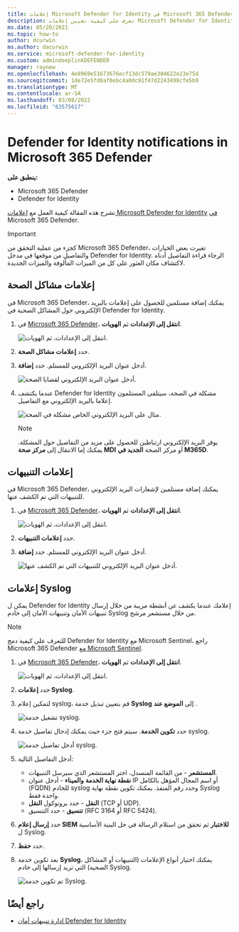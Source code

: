 ```yaml
---
title: إعلامات Microsoft Defender for Identity في Microsoft 365 Defender
description: تعرف على كيفية تعيين إعلامات Microsoft Defender for Identity في Microsoft 365 Defender.
ms.date: 05/20/2021
ms.topic: how-to
author: dcurwin
ms.author: dacurwin
ms.service: microsoft-defender-for-identity
ms.custom: admindeeplinkDEFENDER
manager: raynew
ms.openlocfilehash: 4e8969e51673676ecf13dc579ae304622e23e75d
ms.sourcegitcommit: 1de72e5fd8af0ebc4a0dc91f47d2243498cfe5b9
ms.translationtype: MT
ms.contentlocale: ar-SA
ms.lasthandoff: 03/08/2022
ms.locfileid: "63575617"
---
```

# <a name="defender-for-identity-notifications-in-microsoft-365-defender"></a>Defender for Identity notifications in Microsoft 365 Defender

**ينطبق على:**

- Microsoft 365 Defender
- Defender for Identity

تشرح هذه المقالة كيفية العمل مع [إعلامات Microsoft Defender for Identity](/defender-for-identity) [في](/microsoft-365/security/defender/overview-security-center) Microsoft 365 Defender.

> [!IMPORTANT]
> كجزء من عملية التحقق من Microsoft 365 Defender، تغيرت بعض الخيارات والتفاصيل من موقعها في مدخل Defender for Identity. الرجاء قراءة التفاصيل أدناه لاكتشاف مكان العثور على كل من الميزات المألوفة والميزات الجديدة.

## <a name="health-issues-notifications"></a>إعلامات مشاكل الصحة

في Microsoft 365 Defender، يمكنك إضافة مستلمين للحصول على إعلامات بالبريد الإلكتروني حول المشاكل الصحية في Defender for Identity.

1. في <a href="https://go.microsoft.com/fwlink/p/?linkid=2077139" target="_blank">Microsoft 365 Defender</a>، **انتقل إلى الإعدادات** ثم **الهويات**.

    ![انتقل إلى الإعدادات، ثم الهويات.](../../media/defender-identity/settings-identities.png)

1. حدد **إعلامات مشاكل الصحة**.

1. أدخل عنوان البريد الإلكتروني للمستلم. حدد **إضافة**.

    ![أدخل عنوان البريد الإلكتروني لقضايا الصحة.](../../media/defender-identity/health-email-recipient.png)

1. عندما يكتشف Defender for Identity مشكلة في الصحة، سيتلقى المستلمون إعلاما بالبريد الإلكتروني مع التفاصيل.

    ![مثال على البريد الإلكتروني الخاص مشكلة في الصحة.](../../media/defender-identity/health-email.png)

    > [!NOTE]
    > يوفر البريد الإلكتروني ارتباطين للحصول على مزيد من التفاصيل حول المشكلة. يمكنك إما الانتقال إلى **مركز صحة MDI** أو مركز الصحة **الجديد في M365D**.

## <a name="alert-notifications"></a>إعلامات التنبيهات

في Microsoft 365 Defender، يمكنك إضافة مستلمين لإشعارات البريد الإلكتروني للتنبيهات التي تم الكشف عنها.

1. في <a href="https://go.microsoft.com/fwlink/p/?linkid=2077139" target="_blank">Microsoft 365 Defender</a>، **انتقل إلى الإعدادات** ثم **الهويات**.

    ![انتقل إلى الإعدادات، ثم الهويات.](../../media/defender-identity/settings-identities.png)

1. حدد **إعلامات التنبيهات**.

1. أدخل عنوان البريد الإلكتروني للمستلم. حدد **إضافة**.

    ![أدخل عنوان البريد الإلكتروني للتنبيهات التي تم الكشف عنها.](../../media/defender-identity/alert-email-recipient.png)

## <a name="syslog-notifications"></a>إعلامات Syslog

يمكن ل Defender for Identity إعلامك عندما يكشف عن أنشطة مريبة من خلال إرسال تنبيهات الأمان وتنبيهات الأمان إلى خادم Syslog من خلال مستشعر مرشح.

> [!NOTE]
> للتعرف على كيفية دمج Defender for Identity مع Microsoft Sentinel، راجع Microsoft 365 Defender [مع Microsoft Sentinel](/azure/sentinel/microsoft-365-defender-sentinel-integration).

1. في <a href="https://go.microsoft.com/fwlink/p/?linkid=2077139" target="_blank">Microsoft 365 Defender</a>، **انتقل إلى الإعدادات** ثم **الهويات**.

    ![انتقل إلى الإعدادات، ثم الهويات.](../../media/defender-identity/settings-identities.png)

1. حدد **إعلامات Syslog**.

1. لتمكين إعلام syslog، قم بتعيين تبديل خدمة **Syslog** إلى **الموضع عند** .

    ![تشغيل خدمة syslog.](../../media/defender-identity/syslog-service.png)

1. حدد **تكوين الخدمة**. سيتم فتح جزء حيث يمكنك إدخال تفاصيل خدمة syslog.

    ![أدخل تفاصيل خدمة syslog.](../../media/defender-identity/syslog-sensor.png)

1. أدخل التفاصيل التالية:

    - **المستشعر** - من القائمة المنسدل، اختر المستشعر الذي سيرسل التنبيهات.
    - **نقطة نهاية الخدمة** **والميناء** - أدخل عنوان IP أو اسم المجال المؤهل بالكامل (FQDN) للخادم syslog وحدد رقم المنفذ. يمكنك تكوين نقطة نهاية Syslog واحدة فقط.
    - **النقل** - حدد بروتوكول **النقل** (TCP أو UDP).
    - **تنسيق** - حدد التنسيق (RFC 3164 أو RFC 5424).

1. حدد **إرسال إعلام SIEM للاختبار** ثم تحقق من استلام الرسالة في حل البنية الأساسية ل Syslog.

1. حدد **حفظ**.

1. بعد تكوين خدمة **Syslog**، يمكنك اختيار أنواع الإعلامات (التنبيهات أو المشاكل الصحية) التي تريد إرسالها إلى خادم Syslog.

    ![تم تكوين خدمة Syslog.](../../media/defender-identity/syslog-configured.png)

## <a name="see-also"></a>راجع أيضًا

- [إدارة تنبيهات أمان Defender for Identity](manage-security-alerts.md)
